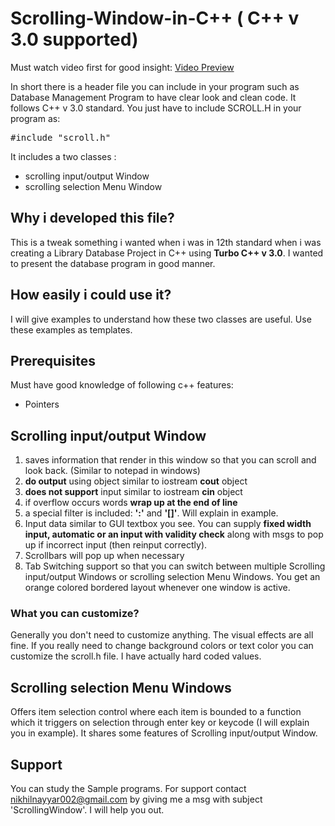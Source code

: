 <h1>Scrolling-Window-in-C++ ( C++ v 3.0 supported)</h1>

Must watch video first for good insight:
<a href="https://youtu.be/AKy5GKpfbKc">Video Preview</a>

In short there is a header file you can include in your program such as Database Management Program to have clear look and clean code. It follows C++ v 3.0 standard. You just have to include SCROLL.H in your program as:

<pre>
#include "scroll.h"
</pre>

It includes a two classes : 
<ul>
<li>scrolling input/output Window</li>
<li>scrolling selection Menu Window</li>
</ul>

<h2>Why i developed this file?</h2>

This is a tweak something i wanted when i was in 12th standard when i was creating a Library Database Project in C++ using <b>Turbo C++ v 3.0</b>. I wanted to present the database program in good manner.

<h2>How easily i could use it?</h2>

I will give examples to understand how these two classes are useful. Use these examples as templates.

<h2>Prerequisites</h2>

Must have good knowledge of following c++ features:
<ul>
<li>Pointers</li>
</ul>
<h2>Scrolling input/output Window</h2>

<ol type="1">
<li>saves information that render in this window so that you can scroll and look back. (Similar to notepad in windows)</li>
<li><b>do output</b> using object similar to iostream <b>cout</b> object</li>
<li><b>does not support</b> input similar to iostream <b>cin</b> object</li>
<li>if overflow occurs words <b>wrap up at the end of line </b></li>
<li> a special filter is included: <b>':'</b> and <b> '[]'</b>. Will explain in example.</li>

<li>Input data similar to GUI textbox you see. You can  supply <b>fixed width input, automatic or an input with     validity check</b> along with msgs to pop up if incorrect input (then reinput correctly).</li>
<li>Scrollbars will pop up when necessary</li>
<li>Tab Switching support so that you can switch between multiple Scrolling input/output Windows or scrolling selection Menu Windows. You get an orange colored bordered layout whenever one window is active.</li>
</ol>

<h3>What you can customize?</h3>
Generally you don't need to customize anything. The visual effects are all fine. If you really need to change background colors or text color you can customize the scroll.h file. I have actually hard coded values.


<h2>Scrolling selection Menu Windows</h2>

Offers item selection control where each item is bounded to a function which it triggers on selection through enter key or keycode (I will explain you in example). It shares some features of Scrolling input/output Window.



<h2>Support</h2>

You can study the Sample programs. For support contact nikhilnayyar002@gmail.com by giving me a msg with subject 'ScrollingWindow'. I will help you out.
